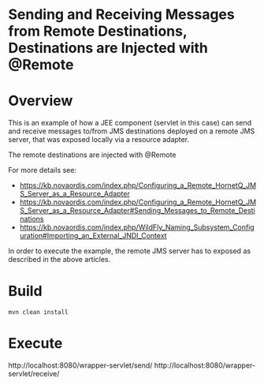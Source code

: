 # Sending and Receiving Messages from Remote Destinations, Destinations are Injected with @Remote

# Overview

This is an example of how a JEE component (servlet in this case) can send and receive
messages to/from JMS destinations deployed on a remote JMS server, that was exposed
locally via a resource adapter.

The remote destinations are injected with @Remote

For more details see:

* https://kb.novaordis.com/index.php/Configuring_a_Remote_HornetQ_JMS_Server_as_a_Resource_Adapter
* https://kb.novaordis.com/index.php/Configuring_a_Remote_HornetQ_JMS_Server_as_a_Resource_Adapter#Sending_Messages_to_Remote_Destinations
* https://kb.novaordis.com/index.php/WildFly_Naming_Subsystem_Configuration#Importing_an_External_JNDI_Context


In order to execute the example, the remote JMS server has to exposed as described in
the above articles.

# Build

```
mvn clean install
```

# Execute

http://localhost:8080/wrapper-servlet/send/
http://localhost:8080/wrapper-servlet/receive/


